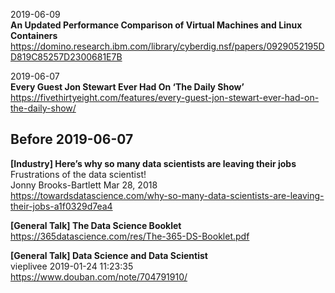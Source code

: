 2019-06-09  
**An Updated Performance Comparison of Virtual Machines and Linux Containers**  
https://domino.research.ibm.com/library/cyberdig.nsf/papers/0929052195DD819C85257D2300681E7B

2019-06-07  
**Every Guest Jon Stewart Ever Had On ‘The Daily Show’**  
https://fivethirtyeight.com/features/every-guest-jon-stewart-ever-had-on-the-daily-show/  

## Before 2019-06-07

**[Industry] Here’s why so many data scientists are leaving their jobs**  
Frustrations of the data scientist!  
Jonny Brooks-Bartlett Mar 28, 2018  
https://towardsdatascience.com/why-so-many-data-scientists-are-leaving-their-jobs-a1f0329d7ea4  

**[General Talk] The Data Science Booklet**  
https://365datascience.com/res/The-365-DS-Booklet.pdf  

**[General Talk] Data Science and Data Scientist**  
vieplivee 2019-01-24 11:23:35  
https://www.douban.com/note/704791910/
